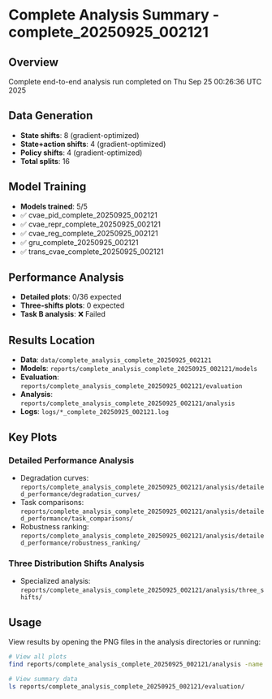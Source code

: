 # Complete Analysis Summary - complete_20250925_002121

## Overview
Complete end-to-end analysis run completed on Thu Sep 25 00:26:36 UTC 2025

## Data Generation
- **State shifts**: 8 (gradient-optimized)
- **State+action shifts**: 4 (gradient-optimized) 
- **Policy shifts**: 4 (gradient-optimized)
- **Total splits**: 16

## Model Training
- **Models trained**: 5/5
- ✅ cvae_pid_complete_20250925_002121
- ✅ cvae_repr_complete_20250925_002121
- ✅ cvae_reg_complete_20250925_002121
- ✅ gru_complete_20250925_002121
- ✅ trans_cvae_complete_20250925_002121

## Performance Analysis
- **Detailed plots**: 0/36 expected
- **Three-shifts plots**: 0 expected
- **Task B analysis**: ❌ Failed

## Results Location
- **Data**: `data/complete_analysis_complete_20250925_002121`
- **Models**: `reports/complete_analysis_complete_20250925_002121/models`
- **Evaluation**: `reports/complete_analysis_complete_20250925_002121/evaluation`
- **Analysis**: `reports/complete_analysis_complete_20250925_002121/analysis`
- **Logs**: `logs/*_complete_20250925_002121.log`

## Key Plots
### Detailed Performance Analysis
- Degradation curves: `reports/complete_analysis_complete_20250925_002121/analysis/detailed_performance/degradation_curves/`
- Task comparisons: `reports/complete_analysis_complete_20250925_002121/analysis/detailed_performance/task_comparisons/`
- Robustness ranking: `reports/complete_analysis_complete_20250925_002121/analysis/detailed_performance/robustness_ranking/`

### Three Distribution Shifts Analysis
- Specialized analysis: `reports/complete_analysis_complete_20250925_002121/analysis/three_shifts/`

## Usage
View results by opening the PNG files in the analysis directories or running:
```bash
# View all plots
find reports/complete_analysis_complete_20250925_002121/analysis -name "*.png" | head -10

# View summary data
ls reports/complete_analysis_complete_20250925_002121/evaluation/
```
